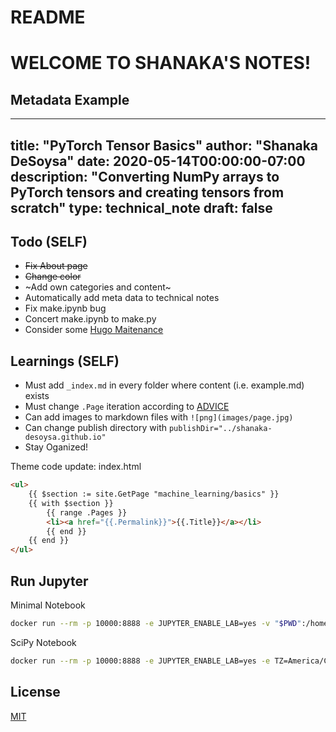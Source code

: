# README

# WELCOME TO SHANAKA'S NOTES!

## Metadata Example
---
title: "PyTorch Tensor Basics"
author: "Shanaka DeSoysa"
date: 2020-05-14T00:00:00-07:00
description: "Converting NumPy arrays to PyTorch tensors and creating tensors from scratch"
type: technical_note
draft: false
---

## Todo (SELF)
* <s>Fix About page</s>
* <s>Change color</s>
* ~Add own categories and content~
* Automatically add meta data to technical notes
* Fix make.ipynb bug 
* Concert make.ipynb to make.py
* Consider some [Hugo Maitenance](https://discourse.gohugo.io/t/advice-needed-regarding-hugo-dev-environment-on-mac/10156/12)

## Learnings (SELF)
* Must add `_index.md` in every folder where content (i.e. example.md) exists
* Must change `.Page` iteration according to [ADVICE](https://discourse.gohugo.io/t/subsubfolders-in-chris-albon-theme/24472)
* Can add images to markdown files with `![png](images/page.jpg)`
* Can change publish directory with `publishDir="../shanaka-desoysa.github.io"`
* Stay Oganized!

Theme code update: index.html
```html
<ul>
    {{ $section := site.GetPage "machine_learning/basics" }}
    {{ with $section }}
        {{ range .Pages }}
        <li><a href="{{.Permalink}}">{{.Title}}</a></li>
        {{ end }}
    {{ end }}
</ul>
```

## Run Jupyter

Minimal Notebook

```bash
docker run --rm -p 10000:8888 -e JUPYTER_ENABLE_LAB=yes -v "$PWD":/home/jovyan/work jupyter/minimal-notebook
```

SciPy Notebook

```bash
docker run --rm -p 10000:8888 -e JUPYTER_ENABLE_LAB=yes -e TZ=America/Chicago -v "$PWD":/home/jovyan/work jupyter/scipy-notebook
```

## License
[MIT](https://choosealicense.com/licenses/mit/)
